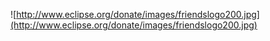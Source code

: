 ![http://www.eclipse.org/donate/images/friendslogo200.jpg](http://www.eclipse.org/donate/images/friendslogo200.jpg)